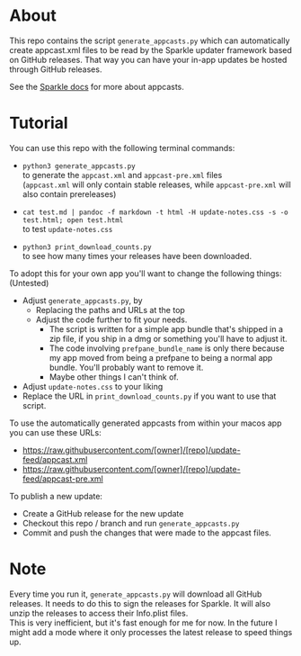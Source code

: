 # About

This repo contains the script `generate_appcasts.py` which can automatically create appcast.xml files to be read by the Sparkle updater framework based on GitHub releases.
That way you can have your in-app updates be hosted through GitHub releases.

See the [Sparkle docs](https://sparkle-project.org/documentation/) for more about appcasts.

# Tutorial


You can use this repo with the following terminal commands:

- `python3 generate_appcasts.py` \
to generate the `appcast.xml` and `appcast-pre.xml` files \
    (`appcast.xml` will only contain stable releases, while `appcast-pre.xml` will also contain prereleases)

- `cat test.md | pandoc -f markdown -t html -H update-notes.css -s -o test.html; open test.html` \
to test `update-notes.css`

- `python3 print_download_counts.py` \
to see how many times your releases have been downloaded.

To adopt this for your own app you'll want to change the following things: (Untested)
- Adjust `generate_appcasts.py`, by 
  - Replacing the paths and URLs at the top
  - Adjust the code further to fit your needs. 
    - The script is written for a simple app bundle that's shipped in a zip file, if you ship in a dmg or something you'll have to adjust it.
    - The code involving `prefpane_bundle_name` is only there because my app moved from being a prefpane to being a normal app bundle. You'll probably want to remove it.
    - Maybe other things I can't think of.
- Adjust `update-notes.css` to your liking
- Replace the URL in `print_download_counts.py` if you want to use that script.


To use the automatically generated appcasts from within your macos app you can use these URLs:
  - https://raw.githubusercontent.com/[owner]/[repo]/update-feed/appcast.xml
  - https://raw.githubusercontent.com/[owner]/[repo]/update-feed/appcast-pre.xml

To publish a new update:
- Create a GitHub release for the new update
- Checkout this repo / branch and run `generate_appcasts.py`
- Commit and push the changes that were made to the appcast files.

# Note

Every time you run it, `generate_appcasts.py` will download all GitHub releases. It needs to do this to sign the releases for Sparkle. It will also unzip the releases to access their Info.plist files.\
This is very inefficient, but it's fast enough for me for now. In the future I might add a mode where it only processes the latest release to speed things up.
